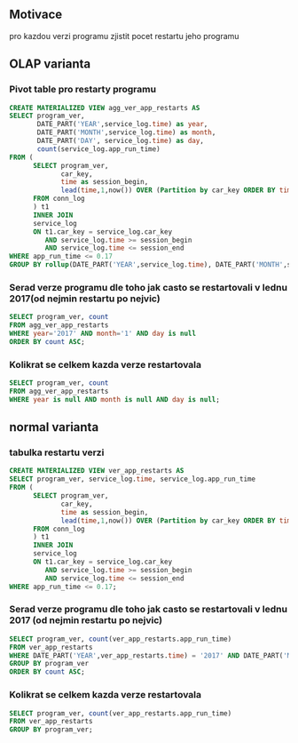 ## Motivace 

pro kazdou verzi programu zjistit pocet restartu jeho programu

## OLAP varianta

### Pivot table pro restarty programu

```sql
CREATE MATERIALIZED VIEW agg_ver_app_restarts AS 
SELECT program_ver, 
       DATE_PART('YEAR',service_log.time) as year,
       DATE_PART('MONTH',service_log.time) as month,
       DATE_PART('DAY', service_log.time) as day,
       count(service_log.app_run_time) 
FROM (
      SELECT program_ver,                                                                          
             car_key,
             time as session_begin,
             lead(time,1,now()) OVER (Partition by car_key ORDER BY time) AS session_end 
      FROM conn_log
      ) t1 
      INNER JOIN 
      service_log                                          
      ON t1.car_key = service_log.car_key 
         AND service_log.time >= session_begin 
         AND service_log.time <= session_end 
WHERE app_run_time <= 0.17 
GROUP BY rollup(DATE_PART('YEAR',service_log.time), DATE_PART('MONTH',service_log.time), DATE_PART('DAY',service_log.time)),program_ver;
```

### Serad verze programu dle toho jak casto se restartovali v lednu 2017(od nejmin restartu po nejvic)

```sql
SELECT program_ver, count 
FROM agg_ver_app_restarts
WHERE year='2017' AND month='1' AND day is null 
ORDER BY count ASC;
```

### Kolikrat se celkem kazda verze restartovala

```sql
SELECT program_ver, count 
FROM agg_ver_app_restarts 
WHERE year is null AND month is null AND day is null;
```

## normal varianta

### tabulka restartu verzi

```sql
CREATE MATERIALIZED VIEW ver_app_restarts AS 
SELECT program_ver, service_log.time, service_log.app_run_time 
FROM (
      SELECT program_ver,                                                                          
             car_key,
             time as session_begin,
             lead(time,1,now()) OVER (Partition by car_key ORDER BY time) AS session_end 
      FROM conn_log
      ) t1 
      INNER JOIN 
      service_log                                          
      ON t1.car_key = service_log.car_key 
         AND service_log.time >= session_begin 
         AND service_log.time <= session_end 
WHERE app_run_time <= 0.17;
```

### Serad verze programu dle toho jak casto se restartovali v lednu 2017 (od nejmin restartu po nejvic)

```sql
SELECT program_ver, count(ver_app_restarts.app_run_time) 
FROM ver_app_restarts 
WHERE DATE_PART('YEAR',ver_app_restarts.time) = '2017' AND DATE_PART('MONTH',ver_app_restarts.time)='1' 
GROUP BY program_ver 
ORDER BY count ASC;
```

### Kolikrat se celkem kazda verze restartovala

```sql
SELECT program_ver, count(ver_app_restarts.app_run_time) 
FROM ver_app_restarts
GROUP BY program_ver;
```

